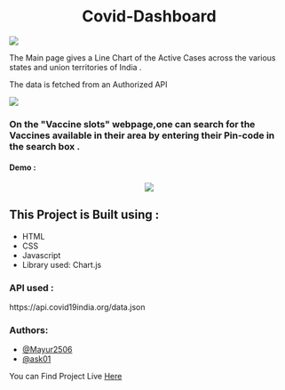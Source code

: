 <h1 align="center"> Covid-Dashboard</h1>

<img src="https://user-images.githubusercontent.com/73283087/129476186-e27fbd44-7af2-4869-bc25-df3c73b97cd3.jpg">
<p>The Main page gives a Line Chart of the Active Cases across the various states and union territories of India . </p>
<p>The data is fetched from an Authorized API </p>
<img src="https://user-images.githubusercontent.com/73283087/129475885-8249f1b3-1d73-40b5-b2ed-4e87e57d47bc.jpg">
<h3>On the "Vaccine slots" webpage,one can search for the  <strong>Vaccines</strong> available in their area by entering their Pin-code in the search box .</h3>
<h4>Demo :</h4>
<p align="center">
<img src="https://user-images.githubusercontent.com/73283087/128720706-aef1ab65-8bb5-4cec-a67f-ae73bfc6e62c.gif" >
  </p>
<h2>This Project is Built using :</h2>
<ul>
<li>HTML</li>
<li>CSS</li>
<li>Javascript</li>
<li>Library used: Chart.js</li>
</ul>
<h3>API used : </h3> https://api.covid19india.org/data.json


<h3>Authors:</h3>
<ul>
<li><a href="https://github.com/Mayur2506">@Mayur2506</a></li>
<li><a href="https://github.com/ask01">@ask01</a></li>
</ul>

You can Find Project Live <a href="https://clever-austin-d7748b.netlify.app/index.html">Here</a>
